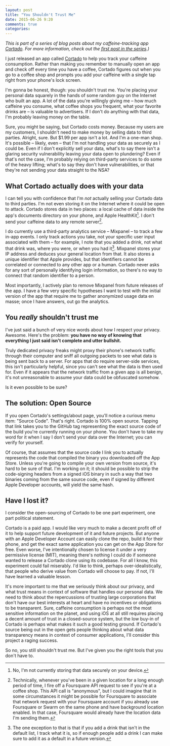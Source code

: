 ```yaml
---
layout: post
title: "You Shouldn't Trust Me"
date: 2015-06-26 9:20
comments: true
categories:
---
```


_This is part of a series of blog posts about my caffeine-tracking app [Cortado](https://itunes.apple.com/us/app/cortado/id969899327). For more information, check out the [first post in the series](http://blog.lazerwalker.com/2015/06/25/location-as-intent-introducing-cortado.html).)_

I just released an app called [Cortado](http://cortadoapp.com) to help you track your caffeine consumption. Rather than making you remember to manually open an app and check off every time you have a coffee, Cortado figures out when you go to a coffee shop and prompts you add your caffeine with a single tap right from your phone's lock screen.

I'm gonna be honest, though: you shouldn't trust me. You're placing your personal data squarely in the hands of some random guy on the Internet who built an app. A lot of the data you're willingly giving me – how much caffeine you consume, what coffee shops you frequent, what your favorite drinks are – is valuable to advertisers. If I don't do anything with that data, I'm probably leaving money on the table.

Sure, you might be saying, but Cortado costs money. Because my users are my customers, I shouldn't need to make money by selling data to third parties. Alright, sure. But $1.99 per app isn't a lot. And I'm a one-man shop. It's possible – likely, even – that I'm not handling your data as securely as I could be. Even if I don't explicitly sell your data, what's to say there isn't a glaring security vulnerability leaving your data open to plundering? Even if that's not the case, I'm probably relying on third-party services to do some of the heavy lifting; what's to say they don't have vulnerabilities, or that they're not sending your data straight to the NSA?

## What Cortado actually does with your data

I can tell you with confidence that I'm *not* actually selling your Cortado data to third parties. I'm not even storing it on the Internet where it could be open to attack. Cortado stores data in two places: a local cache of data inside the app's documents directory on your phone, and Apple HealthKit[^1]. I don't send your caffeine data to any remote server[^2]. 

I do currently use a third-party analytics service – Mixpanel – to track a few in-app events. I only track actions you take, not your specific user input associated with them – for example, I note that you added a drink, not what that drink was, where you were, or when you had it[^3]. Mixpanel stores your IP address and deduces your general location from that. It also stores a unique identifier that Apple provides, but that identifiers cannot be correlated or connected to any other app or a human. Cortado never asks for any sort of personally identifying login information, so there's no way to connect that random identifier to a person.

Most importantly, I actively plan to remove Mixpanel from future releases of the app. I have a few very specific hypotheses I want to test with the initial version of the app that require me to gather anonymized usage data en masse; once I have answers, out go the analytics.

## You *really* shouldn't trust me

I've just said a bunch of very nice words about how I respect your privacy. Awesome. Here's the problem: **you have no way of knowing that everything I just said isn't complete and utter bullshit.**

Truly dedicated privacy freaks might proxy their phone's network traffic through their computer and sniff all outgoing packets to see what data is being sent back to a server. For apps that do require server-side services, this isn't particularly helpful, since you can't see what the data is then used for. Even if it appears that the network traffic from a given app is all benign, it's not unreasonable to assume your data could be obfuscated somehow.

Is it even possible to be sure?

## The solution: Open Source 

If you open Cortado's settings/about page, you'll notice a curious menu item: "Source Code". That's right. Cortado is 100% open source. Tapping that link takes you to the GitHub tag representing the exact source code of the build you're currently running on your phone. You don't have to take my word for it when I say I don't send your data over the Internet; you can verify for yourself.

Of course, that assumes that the source code I link you to actually represents the code that compiled the binary you downloaded off the App Store. Unless you're going to compile your own version from source, it's hard to be sure of that. I'm working on it; it should be possible to strip the code-signing headers from a signed iOS binary in such a way that two binaries coming from the same source code, even if signed by different Apple Developer accounts, will yield the same hash.

## Have I lost it?

I consider the open-sourcing of Cortado to be one part experiment, one part political statement.

Cortado is a paid app. I would like very much to make a decent profit off of it to help support future development of it and future projects. But anyone with an Apple Developer Account can easily clone the repo, build it for their phone, and get the exact same application you can get on the App Store for free. Even worse, I've intentionally chosen to license it under a very permissive license (MIT), meaning there's nothing I could do if someone wanted to release a Cortado clone using its codebase. For all I know, this experiment could fail miserably. I'd like to think, perhaps over-idealistically, that people who derive value from Cortado will choose to pay. If not, I'll have learned a valuable lesson.

It's more important to me that we seriously think about our privacy, and what trust means in context of software that handles our personal data. We need to think about the repercussions of trusting large corporations that don't have our best interests at heart and have no incentives or obligations to be transparent. Sure, caffeine consumption is perhaps not the most sensitive information on the planet, and using iOS at all still requires placing a decent amount of trust in a closed-source system, but the low buy-in of Cortado is perhaps what makes it such a good testing ground. If Cortado's source being out in the open gets people thinking about what data transparency means in context of consumer applications, I'll consider this project a raging success.

So no, you still shouldn't trust me. But I've given you the right tools that you don't have to.

[^1]: No, I'm not currently storing that data securely on your device.

[^2]: Technically, whenever you've been in a given location for a long enough period of time, I fire off a Foursquare API request to see if you're at a coffee shop. This API call is "anonymous", but I could imagine that in some circumstances it might be possible for Foursquare to associate that network request with your Foursquare account if you already use Foursquare or Swarm on the same phone and have background location enabled. In that case, Foursquare would already have the location data I'm sending them.

[^3]: The one exception to that is that if you add a drink that isn't in the default list, I track what it is, so if enough people add a drink I can make sure to add it as a default in a future version.